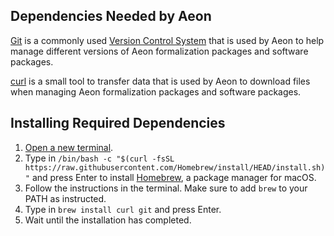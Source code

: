 ## Dependencies Needed by Aeon
[Git](https://git-scm.com/) is a commonly used [Version Control System](https://en.wikipedia.org/wiki/Version_control) that is used by Aeon to help manage different versions of Aeon formalization packages and software packages.

[curl](https://curl.se/) is a small tool to transfer data that is used by Aeon to download files when managing Aeon formalization packages and software packages.

## Installing Required Dependencies
1. [Open a new terminal](command:workbench.action.terminal.new).
2. Type in `/bin/bash -c "$(curl -fsSL https://raw.githubusercontent.com/Homebrew/install/HEAD/install.sh)"` and press Enter to install [Homebrew](https://brew.sh/), a package manager for macOS.
3. Follow the instructions in the terminal. Make sure to add `brew` to your PATH as instructed.
4. Type in `brew install curl git` and press Enter.
5. Wait until the installation has completed.
